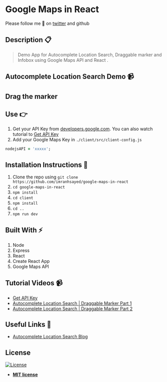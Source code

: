 


# Google Maps in React


Please follow me 🙏 on [twitter](https://twitter.com/imranhsayed) and github

## Description 📋

> Demo App for Autocomplete Location Search, Draggable marker and Infobox using Google Maps API and React .



## Autocomplete Location Search Demo 📹



## Drag the marker



## Use 👉

1. Get your API Key from [developers.google.com](https://developers.google.com/maps/documentation/javascript/get-api-key).
   You can also watch tutorial to [Get API Key](https://www.youtube.com/watch?v=yhhkNtdg5x0&feature=youtu.be)
2. Add your Google Maps Key in `./client/src/client-config.js`

```ruby
nodejsAPI = 'xxxxx';

```

## Installation Instructions 🔧

1. Clone the repo using `git clone https://github.com/imranhsayed/google-maps-in-react`
2. `cd google-maps-in-react`
3. `npm install`
4. `cd client`
5. `npm install`
6. `cd ..`
7. `npm run dev`

## Built With ⚡️

1. Node
2. Express
3. React
4. Create React App
5. Google Maps API

## Tutorial Videos 📹

* [Get API Key](https://www.youtube.com/watch?v=yhhkNtdg5x0&feature=youtu.be)
* [Autocomplete Location Search | Draggable Marker Part 1](https://youtu.be/4z4hxEHlsxc)
* [Autocomplete Location Search | Draggable Marker Part 2](https://youtu.be/xIYAV6IP4gA)

## Useful Links 🔗

* [Autocomplete Location Search Blog](https://codeytek.com/google-maps-in-react-autocomplete-location-search-draggable-marker-marker-infobox/)

## License

[![License](http://img.shields.io/:license-mit-blue.svg?style=flat-square)](http://badges.mit-license.org)

- **[MIT license](http://opensource.org/licenses/mit-license.php)**
